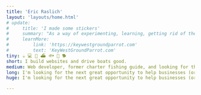 ```yaml
---
title: 'Eric Raslich'
layout: 'layouts/home.html'
# update:
#     title: 'I made some stickers'
#     summary: "As a way of experimenting, learning, getting rid of the stickers I already made... I made a website! Check it out and if you dig the design, I'd love to see what you do with it!"
#     learnMore:
#         link: 'https://keywestgroundparrot.com'
#         text: 'KeyWestGroundParrot.com'
tiny: ☕️ 💻 💼 ⛴️ 🐟 🍍 🐕
short: I build websites and drive boats good.
medium: Web developer, former charter fishing guide, and looking for the next great opportunity.
long: I'm looking for the next great opportunity to help businesses (or governments or non-profits!) solve technological problems in ways that maximize value for everyone involved. Whether that means increasing profit and customer satisfaction, more efficiently reaching the audience you want to, or decreasing your costs to provide services to the public.
huge: I'm looking for the next great opportunity to help businesses (or governments or non-profits!) solve technological problems in ways that maximize value for everyone involved. Whether that means increasing profit and customer satisfaction, more efficiently reaching the audience you want to, or decreasing your costs to provide services to the public. I can work within your constraints and help you manage large or small projects, or just act as an individual contributor or subject matter expert. I have a Master of Science degree in Information Systems - Business Cybersecurity from Florida International University and a Bachelor of Science degree in Zoology - Marine Biology from Michigan State University.

---
```

